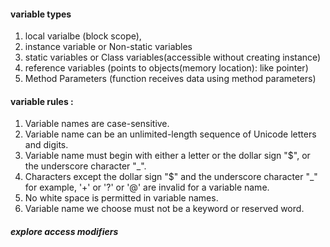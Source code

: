 #### variable types

1. local varialbe (block scope), 
2. instance variable or Non-static variables
3. static variables or Class variables(accessible without creating instance)
4. reference variables (points to objects(memory location): like pointer)
5. Method Parameters (function receives data using method parameters)
 
 
 #### variable rules :
 
1. Variable names are case-sensitive.
2. Variable name can be an unlimited-length sequence of Unicode letters and digits.
3. Variable name must begin with either a letter or the dollar sign "$", or the underscore character "_".
4. Characters except the dollar sign "$" and the underscore character "_" for example, '+' or '?' or '@' are invalid for a variable name.
5. No white space is permitted in variable names.
6. Variable name we choose must not be a keyword or reserved word.



##### explore access modifiers  
